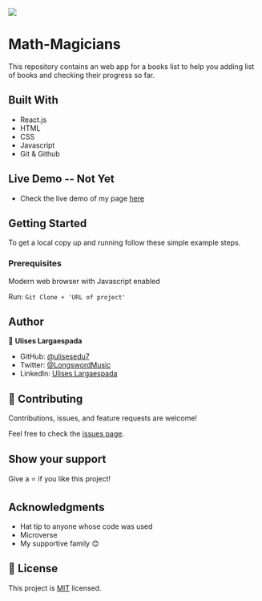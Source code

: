 ![](https://img.shields.io/badge/Microverse-blueviolet)
# Math-Magicians

This repository contains an web app for a books list to help you adding list of books and checking their progress so far.

## Built With

- React.js
- HTML
- CSS
- Javascript
- Git & Github

## Live Demo -- Not Yet
- Check the live demo of my page [here]()

## Getting Started

To get a local copy up and running follow these simple example steps.

### Prerequisites

Modern web browser with Javascript enabled

Run: `Git Clone + 'URL of project'`

## Author

👤 **Ulises Largaespada**

- GitHub: [@ulisesedu7](https://github.com/ulisesedu7)
- Twitter: [@LongswordMusic](https://twitter.com/LongswordMusic)
- LinkedIn: [Ulises Largaespada](https://www.linkedin.com/in/ulises-largaespada-45570b1a4/)

## 🤝 Contributing

Contributions, issues, and feature requests are welcome!

Feel free to check the [issues page](../../issues/).

## Show your support

Give a ⭐️ if you like this project!

## Acknowledgments

- Hat tip to anyone whose code was used
- Microverse
- My supportive family 😊

## 📝 License

This project is [MIT](./MIT.md) licensed.
